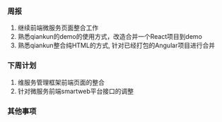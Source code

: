 ### 周报

1. 继续前端微服务页面整合工作
2. 熟悉qiankun的demo的使用方式，改造合并一个React项目到demo
3. 熟悉qiankun整合纯HTML的方式, 针对已经打包的Angular项目进行合并



### 下周计划

1. 维服务管理框架前端页面的整合
2. 针对微服务前端smartweb平台接口的调整

### 其他事项